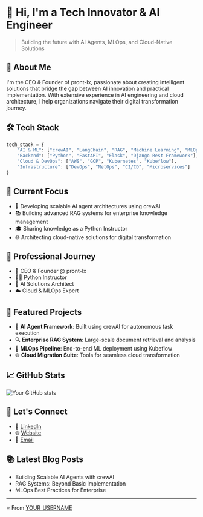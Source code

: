 # 👋 Hi, I'm a Tech Innovator & AI Engineer

> Building the future with AI Agents, MLOps, and Cloud-Native Solutions

## 🚀 About Me
I'm the CEO & Founder of pront-Ix, passionate about creating intelligent solutions that bridge the gap between AI innovation and practical implementation. With extensive experience in AI engineering and cloud architecture, I help organizations navigate their digital transformation journey.

## 🛠️ Tech Stack
```python
tech_stack = {
    "AI & ML": ["crewAI", "LangChain", "RAG", "Machine Learning", "MLOps"],
    "Backend": ["Python", "FastAPI", "Flask", "Django Rest Framework"],
    "Cloud & DevOps": ["AWS", "GCP", "Kubernetes", "Kubeflow"],
    "Infrastructure": ["DevOps", "NetOps", "CI/CD", "Microservices"]
}
```

## 🎯 Current Focus
- 🤖 Developing scalable AI agent architectures using crewAI
- 📚 Building advanced RAG systems for enterprise knowledge management
- 🎓 Sharing knowledge as a Python Instructor
- 🌐 Architecting cloud-native solutions for digital transformation

## 💼 Professional Journey
- 🏢 CEO & Founder @ pront-Ix
- 👨‍🏫 Python Instructor
- 🔧 AI Solutions Architect
- ☁️ Cloud & MLOps Expert

## 🌟 Featured Projects
<!-- Insert your top projects here -->
- 🤖 **AI Agent Framework**: Built using crewAI for autonomous task execution
- 🔍 **Enterprise RAG System**: Large-scale document retrieval and analysis
- 🚀 **MLOps Pipeline**: End-to-end ML deployment using Kubeflow
- 🌐 **Cloud Migration Suite**: Tools for seamless cloud transformation

## 📈 GitHub Stats
![Your GitHub stats](https://github-readme-stats.vercel.app/api?username=YOUR_USERNAME&show_icons=true&theme=radical)

## 🤝 Let's Connect
- 💼 [LinkedIn](YOUR_LINKEDIN_URL)
- 🌐 [Website](YOUR_WEBSITE)
- 📧 [Email](mailto:YOUR_EMAIL)

## 📚 Latest Blog Posts
<!-- BLOG-POST-LIST:START -->
- Building Scalable AI Agents with crewAI
- RAG Systems: Beyond Basic Implementation
- MLOps Best Practices for Enterprise
<!-- BLOG-POST-LIST:END -->

---
⭐️ From [YOUR_USERNAME](https://github.com/YOUR_USERNAME)
